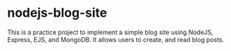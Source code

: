 # nodejs-blog-site
This is a practice project to implement a simple blog site using NodeJS, Express, EJS, and MongoDB. It allows users to create, and read blog posts.
